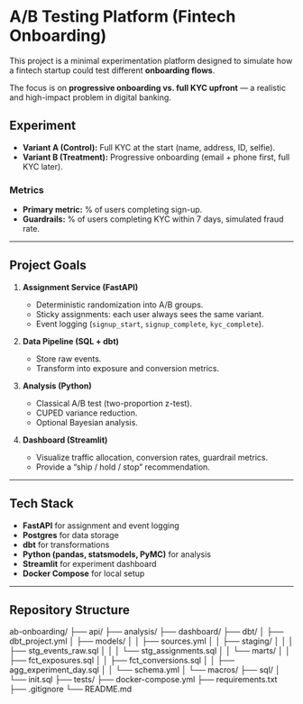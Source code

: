 # A/B Testing Platform (Fintech Onboarding)

This project is a minimal experimentation platform designed to simulate how a fintech startup could test different **onboarding flows**.  

The focus is on **progressive onboarding vs. full KYC upfront** — a realistic and high-impact problem in digital banking.  

## Experiment

- **Variant A (Control):** Full KYC at the start (name, address, ID, selfie).  
- **Variant B (Treatment):** Progressive onboarding (email + phone first, full KYC later).  

### Metrics
- **Primary metric:** % of users completing sign-up.  
- **Guardrails:** % of users completing KYC within 7 days, simulated fraud rate.  

---

## Project Goals

1. **Assignment Service (FastAPI)**  
   - Deterministic randomization into A/B groups.  
   - Sticky assignments: each user always sees the same variant.  
   - Event logging (`signup_start`, `signup_complete`, `kyc_complete`).  

2. **Data Pipeline (SQL + dbt)**  
   - Store raw events.  
   - Transform into exposure and conversion metrics.  

3. **Analysis (Python)**  
   - Classical A/B test (two-proportion z-test).  
   - CUPED variance reduction.  
   - Optional Bayesian analysis.  

4. **Dashboard (Streamlit)**  
   - Visualize traffic allocation, conversion rates, guardrail metrics.  
   - Provide a “ship / hold / stop” recommendation.  

---

## Tech Stack

- **FastAPI** for assignment and event logging  
- **Postgres** for data storage  
- **dbt** for transformations  
- **Python (pandas, statsmodels, PyMC)** for analysis  
- **Streamlit** for experiment dashboard  
- **Docker Compose** for local setup  

---

## Repository Structure

ab-onboarding/
├── api/
├── analysis/
├── dashboard/
├── dbt/
│   ├── dbt_project.yml
│   ├── models/
│   │   ├── sources.yml
│   │   ├── staging/
│   │   │   ├── stg_events_raw.sql
│   │   │   └── stg_assignments.sql
│   │   └── marts/
│   │       ├── fct_exposures.sql
│   │       ├── fct_conversions.sql
│   │       ├── agg_experiment_day.sql
│   │       └── schema.yml
│   └── macros/
├── sql/
│   └── init.sql
├── tests/
├── docker-compose.yml
├── requirements.txt
├── .gitignore
└── README.md

